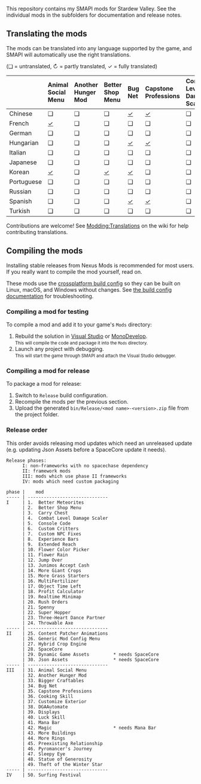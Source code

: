 ﻿This repository contains my SMAPI mods for Stardew Valley. See the individual mods in the
subfolders for documentation and release notes.

## Translating the mods
The mods can be translated into any language supported by the game, and SMAPI will automatically
use the right translations.

(❑ = untranslated, ↻ = partly translated, ✓ = fully translated)

&nbsp;     | Animal Social Menu                 | Another Hunger Mod | Better Shop Menu                 | Bug Net                  | Capstone Professions                  | Combat Level Damage Scaler | Cooking Skill                  | Displays                   | Dynamic Game Assets | Experience Bars                  | Extended Reach | Flower Rain | Generic Mod Config Menu                | Hybrid Crop Engine                 | Jump Over                  | Junimos Accept Cash                 | Luck Skill                  | Magic                   | More Buildings                  | More Rings                  | Object Time Left | Preexisting Relationships                 | Realtime Minimap | Rush Orders | Sleepy Eye | SpaceCore                   | Statue of Generosity                 | Surfing Festival | Theft of the Winter Star
---------- | :--------------------------------- | :----------------- | :------------------------------- | :----------------------- | :------------------------------------ | :------------------------- | :----------------------------- | :------------------------- | :------------------ | :------------------------------- | :------------- | :---------- | :------------------------------------- | :--------------------------------- | :------------------------- | :---------------------------------- | :-------------------------- | :---------------------- | :------------------------------ | :-------------------------- | :----------------| :---------------------------------------- | :--------------- | :---------- | :--------- | :-------------------------- | :----------------------------------- | :--------------- | :-----------------------
Chinese    | ❑                                  | ❑                  | ❑                                | [✓](BugNet/i18n/zh.json) | [✓](CapstoneProfessions/i18n/zh.json) | ❑                          | ❑                              | [✓](Displays/i18n/zh.json) | ❑                   | ❑                                | ❑              | ❑           | ❑                                      | ❑                                  | ❑                          | ❑                                   | ❑                           | [↻](Magic/i18n/zh.json) | ❑                               | [↻](MoreRings/i18n/zh.json) | ❑                | [✓](PreexistingRelationship/i18n/zh.json) | ❑                | ❑           | ❑          | ❑                           | ❑                                    | ↻                | ❑
French     | [✓](AnimalSocialMenu/i18n/fr.json) | ❑                  | ❑                                | ❑                        | ❑                                     | ❑                          | [✓](CookingSkill/i18n/fr.json) | [✓](Displays/i18n/fr.json) | ❑                   | ❑                                | ❑              | ❑           | ❑                                      | ❑                                  | [✓](JumpOver/i18n/fr.json) | [✓](JunimosAcceptCash/i18n/fr.json) | [✓](LuckSkill/i18n/fr.json) | ❑                       | ❑                               | ❑                           | ❑                | ❑                                         | ❑                | ❑           | ❑          | ❑                           | [✓](StatueOfGenerosity/i18n/fr.json) | ❑                | ❑
German     | ❑                                  | ❑                  | ❑                                | ❑                        | ❑                                     | ❑                          | ❑                              | [✓](Displays/i18n/de.json) | ❑                   | ❑                                | ❑              | ❑           | ❑                                      | ❑                                  | ❑                          | ❑                                   | ❑                           | ❑                       | ❑                               | ❑                           | ❑                | ❑                                         | ❑                | ❑           | ❑          | ❑                           | ❑                                    | ❑                | ❑
Hungarian  | ❑                                  | ❑                  | ❑                                | [✓](BugNet/i18n/hu.json) | [✓](CapstoneProfessions/i18n/hu.json) | ❑                          | ❑                              | ❑                          | ❑                   | ❑                                | ❑              | ❑           | ❑                                      | [↻](HybridCropEngine/i18n/hu.json) | ❑                          | ❑                                   | ❑                           | ❑                       | ❑                               | [↻](MoreRings/i18n/hu.json) | ❑                | ❑                                         | ❑                | ❑           | ❑          | ❑                           | ❑                                    | ↻                | ❑
Italian    | ❑                                  | ❑                  | ❑                                | ❑                        | ❑                                     | ❑                          | ❑                              | ❑                          | ❑                   | ❑                                | ❑              | ❑           | ❑                                      | ❑                                  | ❑                          | ❑                                   | ❑                           | ❑                       | ❑                               | ❑                           | ❑                | ❑                                         | ❑                | ❑           | ❑          | ❑                           | ❑                                    | ❑                | ❑
Japanese   | ❑                                  | ❑                  | ❑                                | ❑                        | ❑                                     | ❑                          | ❑                              | ❑                          | ❑                   | ❑                                | ❑              | ❑           | ❑                                      | ❑                                  | ❑                          | ❑                                   | ❑                           | ❑                       | ❑                               | ❑                           | ❑                | ❑                                         | ❑                | ❑           | ❑          | ❑                           | ❑                                    | ❑                | ❑
Korean     | [✓](AnimalSocialMenu/i18n/ko.json) | ❑                  | [✓](BetterShopMenu/i18n/ko.json) | [✓](BugNet/i18n/ko.json) | ❑                                     | ❑                          | ❑                              | ❑                          | ❑                   | [✓](ExperienceBars/i18n/ko.json) | ❑              | ❑           | [✓](GenericModConfigMenu/i18n/ko.json) | ❑                                  | ❑                          | ❑                                   | ❑                           | [✓](Magic/i18n/ko.json) | [✓](MoreBuildings/i18n/ko.json) | [↻](MoreRings/i18n/ko.json) | ❑                | ❑                                         | ❑                | ❑           | ❑          | [✓](SpaceCore/i18n/ko.json) | ❑                                    | ✓                | ❑
Portuguese | ❑                                  | ❑                  | ❑                                | ❑                        | ❑                                     | ❑                          | ❑                              | ❑                          | ❑                   | ❑                                | ❑              | ❑           | ❑                                      | ❑                                  | ❑                          | ❑                                   | ❑                           | [↻](Magic/i18n/pt.json) | ❑                               | ❑                           | ❑                | ❑                                         | ❑                | ❑           | ❑          | ❑                           | ❑                                    | ↻                | ❑
Russian    | ❑                                  | ❑                  | ❑                                | ❑                        | ❑                                     | ❑                          | ❑                              | ❑                          | ❑                   | ❑                                | ❑              | ❑           | ❑                                      | ❑                                  | ❑                          | ❑                                   | ❑                           | ❑                       | ❑                               | ❑                           | ❑                | ❑                                         | ❑                | ❑           | ❑          | ❑                           | ❑                                    | ↻                | ❑
Spanish    | ❑                                  | ❑                  | ❑                                | [✓](BugNet/i18n/es.json) | [✓](CapstoneProfessions/i18n/es.json) | ❑                          | [✓](CookingSkill/i18n/es.json) | [✓](Displays/i18n/es.json) | ❑                   | ❑                                | ❑              | ❑           | [✓](GenericModConfigMenu/i18n/es.json) | ❑                                  | ❑                          | ❑                                   | [✓](LuckSkill/i18n/es.json) | [↻](Magic/i18n/es.json) | ❑                               | [↻](MoreRings/i18n/es.json) | ❑                | [✓](PreexistingRelationship/i18n/es.json) | ❑                | ❑           | ❑          | ❑                           | ❑                                    | ↻                | ❑
Turkish    | ❑                                  | ❑                  | ❑                                | ❑                        | ❑                                     | ❑                          | ❑                              | ❑                          | ❑                   | ❑                                | ❑              | ❑           | ❑                                      | ❑                                  | ❑                          | ❑                                   | ❑                           | ❑                       | ❑                               | ❑                           | ❑                | ❑                                         | ❑                | ❑           | ❑          | ❑                           | ❑                                    | ❑                | ❑

Contributions are welcome! See [Modding:Translations](https://stardewvalleywiki.com/Modding:Translations)
on the wiki for help contributing translations.

## Compiling the mods
Installing stable releases from Nexus Mods is recommended for most users. If you really want to
compile the mod yourself, read on.

These mods use the [crossplatform build config](https://www.nuget.org/packages/Pathoschild.Stardew.ModBuildConfig)
so they can be built on Linux, macOS, and Windows without changes. See [the build config documentation](https://www.nuget.org/packages/Pathoschild.Stardew.ModBuildConfig)
for troubleshooting.

### Compiling a mod for testing
To compile a mod and add it to your game's `Mods` directory:

1. Rebuild the solution in [Visual Studio](https://www.visualstudio.com/vs/community/) or [MonoDevelop](http://www.monodevelop.com/).  
   <small>This will compile the code and package it into the `Mods` directory.</small>
2. Launch any project with debugging.  
   <small>This will start the game through SMAPI and attach the Visual Studio debugger.</small>

### Compiling a mod for release
To package a mod for release:

1. Switch to `Release` build configuration.
2. Recompile the mods per the previous section.
3. Upload the generated `bin/Release/<mod name>-<version>.zip` file from the project folder.

### Release order
This order avoids releasing mod updates which need an unreleased update (e.g. updating Json Assets
before a SpaceCore update it needs).

```
Release phases:
      I: non-frameworks with no spacechase dependency
      II: framework mods
      III: mods which use phase II frameworks
      IV: mods which need custom packaging

phase |    mod
----- | ------------------------------
I     | 1.  Better Meteorites
      | 2.  Better Shop Menu
      | 3.  Carry Chest
      | 4.  Combat Level Damage Scaler
      | 5.  Console Code
      | 6.  Custom Critters
      | 7.  Custom NPC Fixes
      | 8.  Experience Bars
      | 9.  Extended Reach
      | 10. Flower Color Picker
      | 11. Flower Rain
      | 12. Jump Over
      | 13. Junimos Accept Cash
      | 14. More Giant Crops
      | 15. More Grass Starters
      | 16. MultiFertilizer
      | 17. Object Time Left
      | 18. Profit Calculator
      | 19. Realtime Minimap
      | 20. Rush Orders
      | 21. Spenny
      | 22. Super Hopper
      | 23. Three-Heart Dance Partner
      | 24. Throwable Axe
----- | ------------------------------
II    | 25. Content Patcher Animations
      | 26. Generic Mod Config Menu
      | 27. Hybrid Crop Engine
      | 28. SpaceCore
      | 29. Dynamic Game Assets         * needs SpaceCore
      | 30. Json Assets                 * needs SpaceCore
----- | ------------------------------
III   | 31. Animal Social Menu
      | 32. Another Hunger Mod
      | 33. Bigger Craftables
      | 34. Bug Net
      | 35. Capstone Professions
      | 36. Cooking Skill
      | 37. Customize Exterior
      | 38. DGAAutomate
      | 39. Displays
      | 40. Luck Skill
      | 41. Mana Bar
      | 42. Magic                       * needs Mana Bar
      | 43. More Buildings
      | 44. More Rings
      | 45. Preexisting Relationship
      | 46. Pyromancer's Journey
      | 47. Sleepy Eye
      | 48. Statue of Generosity
      | 49. Theft of the Winter Star
----- | ------------------------------
IV    | 50. Surfing Festival
```
